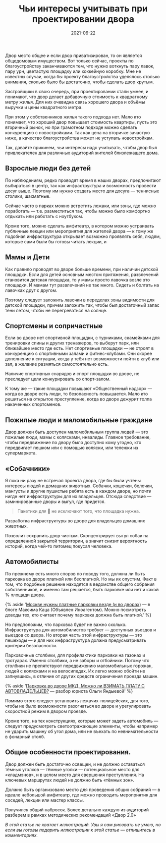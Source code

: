 ﻿---
layout: article
title: Чьи интересы учитывать при проектировании двора
desc: Example file in md extention with shortcuts
date: 2021-06-22
url: whose-interests-to-consider-when-designing-a-courtyard
cover: "horizontal-mgmt-OG.png"
permalink: "/journal/{{ url | slug }}/"
tags:
  - Коммуникации
  - Инструменты
---

Двор место общее и если двор приватизирован, то он является общедомовым имуществом. Вот только сейчас, проекты по благоустройству заканчиваются тем, что нужно воткнуть пару лавок, пару урн, цветастую площадку или хоккейную коробку. Мне не известны случаи, когда бы проекту благоустройства уделялось столько внимания, сколько было бы достаточно, чтобы сделать двор крутым.

Застройщики в свою очередь, при проектировании стали умнее, и понимают, что двор делает добавочную стоимость к квадратному метру жилья. Для них очевидна связь хорошего двора и объёмы выручки и цены квадратного метра.

При этом у собственников жилья такого подхода нет. Мало кто понимает, что хороший двор повышает стоимость квартиры, пусть это вторичный рынок, но при грамотном подходе можно сделать конкуренцию с новостройками. Так как цена на вторичке зачастую ниже, а качество благоустройства может не уступать новостройкам.

Так, давайте прикинем, чьи интересы надо учитывать, чтобы двор был привлекателен для различных аудиторий жителей близлежащего дома.

## Взрослые люди без детей

По наблюдениям, редко проводят время в наших дворах, предпочитают выбираться в центр, так как инфраструктура и возможность провести досуг выше. Поэтому им нужно создать место для досуга — теннисные столики, шахматные.

Сейчас часто в парках можно встретить лежаки, или зоны, где можно поработать — т.е. разместиться так, чтобы можно было комфортно отдыхать или работать с ноутбуком.

Кроме того, можно сделать амфитеатр, в котором можно устраивать публичные лекции или мероприятия для жителей двора — к тому же подобная инфраструктура открывает возможно проявлять себя, людям, которые сами были бы готовы читать лекции, и

## Мамы и Дети

Как правило проводят во дворе больше времени, при наличии детской площадки. Если для детей основным местом притяжения, развлечений становится детская площадка, то у мамы просто лавочка возле это площадки. И мамам тут развлечений не так много. Сидеть и болтать на лавочках друг с другом.

Поэтому следует заложить лавочки в переделах зоны видимости для детской площадки, причем заложить так, чтобы был достаточный запас тени летом, чтобы не перегреваться на солнце.

## Спортсмены и сопричастные

Если во дворе нет спортивной площадки, с турниками, скамейками для тренировки спины и других тренажеров, то выберут парк, или ближайшее место где есть. Нет спортивные площадки — не строят в конкуренцию с спортивными залами и фитнес-клубами. Они скорее дополнение к ситуации, когда у тебя нет возможности пойти в клуб или зал, а желание размяться самостоятельно есть.

Наличие спортивных снарядов и спорт площадки во дворе, не преследует цели конкурировать со спорт-залом.

К тому же — такие площадки повышают «Общественный надзор» — когда во дворе есть люди, то безопасность повышается. Мало кто решиться на открытое преступление, когда во дворе дежурит толпа накаченных спортсменов.

## Пожилые люди и маломобильные граждане

Двор должен быть доступен маломобильным группа людей — это пожилые люди, мамы с колясками, инвалиды.
Главное требование, чтобы передвижение по двору было доступно кому угодно, кто передвигает пешком или с помощью коляски, или тележки из супермаркета.

## «Собачники»

Я пока ни разу не встречал проекта двора, где бы были учтены интересы людей и домашних животных. Собачки, кошечки, белочки, мангусты и другие пушистые ребята есть в каждом дворе, но почти нигде нет инфраструктуры для их владельцев. Отсюда следствие — заминированные дворы и выгул, где придется.

> Пакетики для 🐶 не исключают того, что площадка нужна.

Разработка инфраструктуры во дворе для владельцев домашних животных.

Позволит сохранить двор чистым.
Сконцентрирует выгул собак на определенной закрытой территории, а значит снизит вероятность историй, когда чей-то питомец покусал человека.

## Автомобилисты

По прежнему есть много споров по поводу того, должна ли быть парковка во дворе платной или бесплатной. Но мы их опустим. Факт в том, что подобные решение находятся в ведомстве общего собрания собственников, и именно там решается, быть парковке или нет и какой % площади двора.

{% aside '<a href="https://maxkatz.livejournal.com/459891.html">Москве нужны платные парковки везде (и во дворах)</a> — в блоге Максима Каца (Объявлен Иноагентом). Можно посмотреть доводы тех, кто считает почему парковка должна быть платной.' %}

Но предположим, что парковка будет не важно сколько. Инфраструктура для автомобилистов требует — доступных въездов и выездов со двора. Но вторая часть этой инфраструктуры — это пешеходы — и для них инфраструктура должна предусматривать критерии безопасности.

Парковочные столбики, для профилактики парковки на газонах и тротуарах. Именно столбики, а не заборы и отбойники. Потому что столбики не препятствуют передвижению маломобильных горожан, людей с колясками и на велосипедах. Их легко можно обойти не запнувшись, в отличие от других средств ограничения проезда машин.

{% aside '<a href="https://youtu.be/WZNGNG6GZ5w ">Парковка во дворе МКД. Можно ли ВЗИМАТЬ ПЛАТУ С АВТОВЛАДЕЛЬЦЕВ?</a> — разбор юриста Ольги Яндыевой' %}

Помимо этого следует установить лежачих-полицейских, для того, чтобы не было возможности разогнаться во дворе и урегулировать скоростной режим в двором проезде.

Кроме того, на тех конструкциях, которые может задеть автомобиль — следует предусмотреть светоотражающие элементы, чтобы например не ударить машину об угол дома, или не въехать по невнимательности в фонарный столб.

## Общие особенности проектирования.

Двор должен быть достаточно освещен, и не должно оставаться тёмных уголков — тёмные уголки — потенциальное место для «кладмэнов», и в целом место для свершения преступления. На ключевых маршрутах людей не должно быть «тёмных зон».

Должно быть организовано место для проведения общих собраний — в идеале небольшой амфитеатр, где можно проводить мероприятия для соседей, лекции или мастер классы.

Получился общий набросок. Более детально каждую из аудиторий разберем в рамках методических рекомендаций «Двор 2.0»

_В этой статье не хватает иллюстраций. Увы я сам рисовать не умею, но если вы готовы подарить иллюстрации к этой статье — отпишитесь в комментариях._

